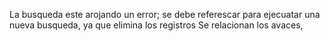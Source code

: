 La busqueda este arojando un error; se debe referescar para ejecuatar una nueva busqueda, ya que elimina los registros
Se relacionan los avaces,